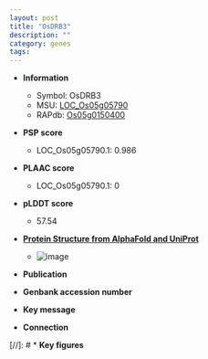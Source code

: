 ```yaml
---
layout: post
title: "OsDRB3"
description: ""
category: genes
tags: 
---
```


* **Information**  
    + Symbol: OsDRB3  
    + MSU: [LOC_Os05g05790](http://rice.plantbiology.msu.edu/cgi-bin/ORF_infopage.cgi?orf=LOC_Os05g05790)  
    + RAPdb: [Os05g0150400](http://rapdb.dna.affrc.go.jp/viewer/gbrowse_details/irgsp1?name=Os05g0150400)  

* **PSP score**  
    + LOC_Os05g05790.1: 0.986 

* **PLAAC score**  
    + LOC_Os05g05790.1: 0 

* **pLDDT score**
    + 57.54

* **[Protein Structure from AlphaFold and UniProt](https://www.uniprot.org/uniprotkb/Q0DKP4/entry#structure)**
    + ![image](https://ricepsp.github.io/images/Q0/AF-Q0DKP4-F1.png)

* **Publication**  

* **Genbank accession number**  

* **Key message**  

* **Connection**  

[//]: # * **Key figures**  


